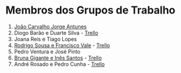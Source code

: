 # Membros dos Grupos de Trabalho

1. [João Carvalho Jorge Antunes](https://github.com/carvalho4c/TrabalhodeGrupo)
2. Diogo Barão e Duarte Silva - [Trello](https://trello.com/b/YXLaSmdF/school-plans)
3. Joana Reis e Tiago Lopes
4. [Rodrigo Sousa e Francisco Vale](https://github.com/FranciscoLVale/WOW) - [Trello](https://trello.com/b/ivFcFrtu/wow)
5. Pedro Ventura e José Pinto
6. [Bruna Gigante e Inês Santos](https://github.com/inesilvasantos/AnatomiadaTipografia) - [Trello](https://trello.com/b/KPYiftOk/anatomia-da-tipografia)
7. André Rosado e Pedro Cunha - [Trello](https://trello.com/b/Ds6H68AS/project)
